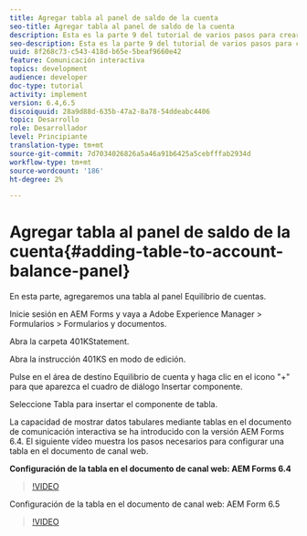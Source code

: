 ```yaml
---
title: Agregar tabla al panel de saldo de la cuenta
seo-title: Agregar tabla al panel de saldo de la cuenta
description: Esta es la parte 9 del tutorial de varios pasos para crear su primer documento de comunicación interactivo. En esta parte, agregaremos una tabla al panel Equilibrio de cuentas.
seo-description: Esta es la parte 9 del tutorial de varios pasos para crear su primer documento de comunicación interactivo. En esta parte, agregaremos una tabla al panel Equilibrio de cuentas.
uuid: 8f268c73-c543-418d-b65e-5beaf9660e42
feature: Comunicación interactiva
topics: development
audience: developer
doc-type: tutorial
activity: implement
version: 6.4,6.5
discoiquuid: 28a9d88d-635b-47a2-8a78-54ddeabc4406
topic: Desarrollo
role: Desarrollador
level: Principiante
translation-type: tm+mt
source-git-commit: 7d7034026826a5a46a91b6425a5cebfffab2934d
workflow-type: tm+mt
source-wordcount: '186'
ht-degree: 2%

---
```



# Agregar tabla al panel de saldo de la cuenta{#adding-table-to-account-balance-panel}

En esta parte, agregaremos una tabla al panel Equilibrio de cuentas.

Inicie sesión en AEM Forms y vaya a Adobe Experience Manager > Formularios > Formularios y documentos.

Abra la carpeta 401KStatement.

Abra la instrucción 401KS en modo de edición.

Pulse en el área de destino Equilibrio de cuenta y haga clic en el icono &quot;+&quot; para que aparezca el cuadro de diálogo Insertar componente.

Seleccione Tabla para insertar el componente de tabla.

La capacidad de mostrar datos tabulares mediante tablas en el documento de comunicación interactiva se ha introducido con la versión AEM Forms 6.4. El siguiente vídeo muestra los pasos necesarios para configurar una tabla en el documento de canal web.

**Configuración de la tabla en el documento de canal web: AEM Forms 6.4**

>[!VIDEO](https://video.tv.adobe.com/v/22360/?quality=9&learn=on)

Configuración de la tabla en el documento de canal web: AEM Form 6.5

>[!VIDEO](https://video.tv.adobe.com/v/27847?quality=9&learn=on)


